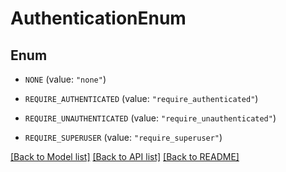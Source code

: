 # AuthenticationEnum

## Enum


* `NONE` (value: `"none"`)

* `REQUIRE_AUTHENTICATED` (value: `"require_authenticated"`)

* `REQUIRE_UNAUTHENTICATED` (value: `"require_unauthenticated"`)

* `REQUIRE_SUPERUSER` (value: `"require_superuser"`)


[[Back to Model list]](../README.md#documentation-for-models) [[Back to API list]](../README.md#documentation-for-api-endpoints) [[Back to README]](../README.md)


